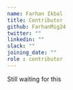 ```yaml
---
name: Farhan Ikbal
title: Contributor
github: FarhanMig24
twitter: ""
linkedin: ""
slack: ""
joining_date: ""
role : contributor
---
```


Still waiting for this
